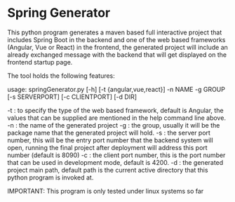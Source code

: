 # Spring Generator

This python program generates a maven based full interactive project that includes Spring Boot in the backend and one of the web based frameworks (Angular, Vue or React) in the frontend, the generated project will include an already exchanged message with the backend that will get displayed on the frontend startup page.

The tool holds the following features:

usage: springGenerator.py [-h] [-t {angular,vue,react}] -n NAME -g GROUP
                          [-s SERVERPORT] [-c CLIENTPORT] [-d DIR]


  -t : to specify the type of the web based framework, default is Angular, the values that can be supplied are mentioned in the help command line above.
  -n : the name of the generated project
  -g : the group, usually it will be the package name that the generated project will hold.
  -s : the server port number, this will be the entry port number that the backend system will open, running the final project after deployment will address this port number (default is 8090)
  -c : the client port number, this is the port number that can be used in development mode, default is 4200.
  -d : the generated project main path, default path is the current active directory that this python program is invoked at.    
  
 
 IMPORTANT: This program is only tested under linux systems so far 
